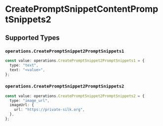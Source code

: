 # CreatePromptSnippetContentPromptSnippets2


## Supported Types

### `operations.CreatePromptSnippet2PromptSnippets1`

```typescript
const value: operations.CreatePromptSnippet2PromptSnippets1 = {
  type: "text",
  text: "<value>",
};
```

### `operations.CreatePromptSnippet2PromptSnippets2`

```typescript
const value: operations.CreatePromptSnippet2PromptSnippets2 = {
  type: "image_url",
  imageUrl: {
    url: "https://private-silk.org",
  },
};
```

